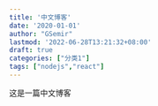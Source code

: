 ```yaml
---
title: '中文博客'
date: '2020-01-01'
author: "GSemir"
lastmod: '2022-06-28T13:21:32+08:00'
draft: true
categories: ["分类1"]
tags: ["nodejs","react"]
---
```


这是一篇中文博客